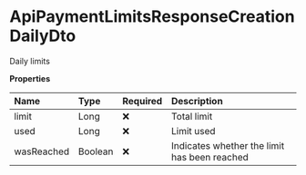 # ApiPaymentLimitsResponseCreationDailyDto

Daily limits

**Properties**

| Name       | Type    | Required | Description                                  |
| :--------- | :------ | :------- | :------------------------------------------- |
| limit      | Long    | ❌       | Total limit                                  |
| used       | Long    | ❌       | Limit used                                   |
| wasReached | Boolean | ❌       | Indicates whether the limit has been reached |

<!-- This file was generated by liblab | https://liblab.com/ -->
